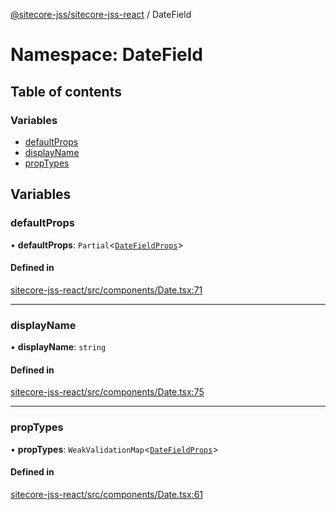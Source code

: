 [@sitecore-jss/sitecore-jss-react](../README.md) / DateField

# Namespace: DateField

## Table of contents

### Variables

- [defaultProps](DateField.md#defaultprops)
- [displayName](DateField.md#displayname)
- [propTypes](DateField.md#proptypes)

## Variables

### defaultProps

• **defaultProps**: `Partial`<[`DateFieldProps`](../interfaces/DateFieldProps.md)\>

#### Defined in

[sitecore-jss-react/src/components/Date.tsx:71](https://github.com/Sitecore/jss/blob/c30972e72/packages/sitecore-jss-react/src/components/Date.tsx#L71)

___

### displayName

• **displayName**: `string`

#### Defined in

[sitecore-jss-react/src/components/Date.tsx:75](https://github.com/Sitecore/jss/blob/c30972e72/packages/sitecore-jss-react/src/components/Date.tsx#L75)

___

### propTypes

• **propTypes**: `WeakValidationMap`<[`DateFieldProps`](../interfaces/DateFieldProps.md)\>

#### Defined in

[sitecore-jss-react/src/components/Date.tsx:61](https://github.com/Sitecore/jss/blob/c30972e72/packages/sitecore-jss-react/src/components/Date.tsx#L61)
